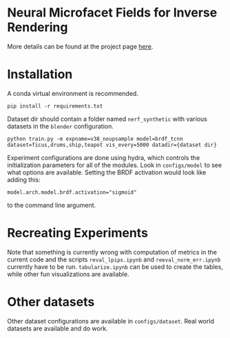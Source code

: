 # Neural Microfacet Fields for Inverse Rendering
More details can be found at the project page [here](https://half-potato.gitlab.io/posts/nmf/).
# Installation
A conda virtual environment is recommended.
```
pip install -r requirements.txt
```
Dataset dir should contain a folder named `nerf_synthetic` with various datasets in the `blender` configuration.
```
python train.py -m expname=v38_noupsample model=brdf_tcnn dataset=ficus,drums,ship,teapot vis_every=5000 datadir={dataset dir}
```
Experiment configurations are done using hydra, which controls the initialization parameters for all of the modules. Look in `configs/model` to 
see what options are available. Setting the BRDF activation would look like adding this:
```
model.arch.model.brdf.activation="sigmoid"
```
to the command line argument.

# Recreating Experiments
Note that something is currently wrong with computation of metrics in the current code and the scripts `reval_lpips.ipynb` and `reeval_norm_err.ipynb` currently have to be run. `tabularize.ipynb` can be used to create the tables, while other fun visualizations are available.

# Other datasets
Other dataset configurations are available in `configs/dataset`. Real world datasets are available and do work. 
